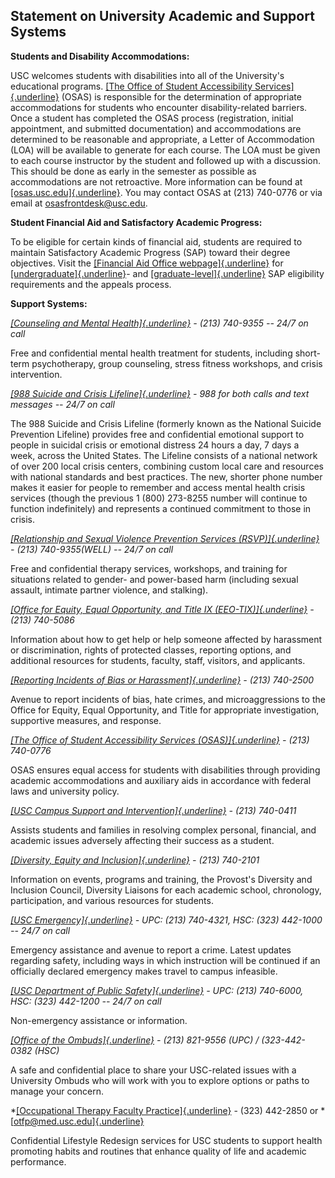 ## Statement on University Academic and Support Systems

**Students and Disability Accommodations:**

USC welcomes students with disabilities into all of the University's educational programs. [[The Office of Student Accessibility Services]{.underline}](https://osas.usc.edu/) (OSAS) is responsible for the determination of appropriate accommodations for students who encounter disability-related barriers. Once a student has completed the OSAS process (registration, initial appointment, and submitted documentation) and accommodations are determined to be reasonable and appropriate, a Letter of Accommodation (LOA) will be available to generate for each course. The LOA must be given to each course instructor by the student and followed up with a discussion. This should be done as early in the semester as possible as accommodations are not retroactive. More information can be found at [[osas.usc.edu]{.underline}](http://osas.usc.edu/). You may contact OSAS at (213) 740-0776 or via email at <osasfrontdesk@usc.edu>.

**Student Financial Aid and Satisfactory Academic Progress:**

To be eligible for certain kinds of financial aid, students are required to maintain Satisfactory Academic Progress (SAP) toward their degree objectives. Visit the [[Financial Aid Office webpage]{.underline}](https://financialaid.usc.edu/) for [[undergraduate]{.underline}](https://financialaid.usc.edu/help-contact/)- and [[graduate-level]{.underline}](https://financialaid.usc.edu/graduate-professional-financial-aid/admitted-and-continuing-students/eligibility/) SAP eligibility requirements and the appeals process.

**Support Systems:**

*[[Counseling and Mental Health]{.underline}](https://sites.usc.edu/counselingandmentalhealth/) - (213) 740-9355 -- 24/7 on call*

Free and confidential mental health treatment for students, including short-term psychotherapy, group counseling, stress fitness workshops, and crisis intervention.

*[[988 Suicide and Crisis Lifeline]{.underline}](http://988lifeline.org/) - 988 for both calls and text messages -- 24/7 on call*

The 988 Suicide and Crisis Lifeline (formerly known as the National Suicide Prevention Lifeline) provides free and confidential emotional support to people in suicidal crisis or emotional distress 24 hours a day, 7 days a week, across the United States. The Lifeline consists of a national network of over 200 local crisis centers, combining custom local care and resources with national standards and best practices. The new, shorter phone number makes it easier for people to remember and access mental health crisis services (though the previous 1 (800) 273-8255 number will continue to function indefinitely) and represents a continued commitment to those in crisis.

*[[Relationship and Sexual Violence Prevention Services (RSVP)]{.underline}](https://sites.usc.edu/clientservices/) - (213) 740-9355(WELL) -- 24/7 on call*

Free and confidential therapy services, workshops, and training for situations related to gender- and power-based harm (including sexual assault, intimate partner violence, and stalking).

*[[Office for Equity, Equal Opportunity, and Title IX (EEO-TIX)]{.underline}](http://eeotix.usc.edu/) - (213) 740-5086*

Information about how to get help or help someone affected by harassment or discrimination, rights of protected classes, reporting options, and additional resources for students, faculty, staff, visitors, and applicants.

*[[Reporting Incidents of Bias or Harassment]{.underline}](https://report.usc.edu/) - (213) 740-2500*

Avenue to report incidents of bias, hate crimes, and microaggressions to the Office for Equity, Equal Opportunity, and Title for appropriate investigation, supportive measures, and response.

*[[The Office of Student Accessibility Services (OSAS)]{.underline}](http://osas.usc.edu/) - (213) 740-0776*

OSAS ensures equal access for students with disabilities through providing academic accommodations and auxiliary aids in accordance with federal laws and university policy.

*[[USC Campus Support and Intervention]{.underline}](http://campussupport.usc.edu/) - (213) 740-0411*

Assists students and families in resolving complex personal, financial, and academic issues adversely affecting their success as a student.

*[[Diversity, Equity and Inclusion]{.underline}](http://diversity.usc.edu/) - (213) 740-2101*

Information on events, programs and training, the Provost's Diversity and Inclusion Council, Diversity Liaisons for each academic school, chronology, participation, and various resources for students.

*[[USC Emergency]{.underline}](https://emergency.usc.edu/) - UPC: (213) 740-4321, HSC: (323) 442-1000 -- 24/7 on call*

Emergency assistance and avenue to report a crime. Latest updates regarding safety, including ways in which instruction will be continued if an officially declared emergency makes travel to campus infeasible.

*[[USC Department of Public Safety]{.underline}](https://dps.usc.edu/) - UPC: (213) 740-6000, HSC: (323) 442-1200 -- 24/7 on call*

Non-emergency assistance or information.

*[[Office of the Ombuds]{.underline}](http://ombuds.usc.edu/) - (213) 821-9556 (UPC) / (323-442-0382 (HSC)*

A safe and confidential place to share your USC-related issues with a University Ombuds who will work with you to explore options or paths to manage your concern.

*[[Occupational Therapy Faculty Practice]{.underline}](http://chan.usc.edu/patient-care/faculty-practice) - (323) 442-2850 or *[[otfp@med.usc.edu]{.underline}](mailto:otfp@med.usc.edu)

​Confidential Lifestyle Redesign services for USC students to support health promoting habits and routines that enhance quality of life and academic performance. 
